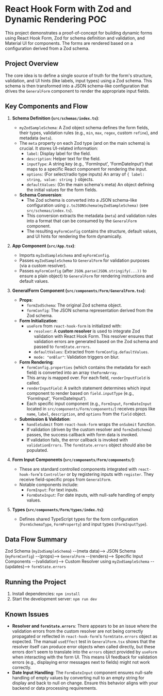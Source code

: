 # React Hook Form with Zod and Dynamic Rendering POC

This project demonstrates a proof-of-concept for building dynamic forms using React Hook Form, Zod for schema definition and validation, and Material UI for components. The forms are rendered based on a configuration derived from a Zod schema.

## Project Overview

The core idea is to define a single source of truth for the form's structure, validation, and UI hints (like labels, input types) using a Zod schema. This schema is then transformed into a JSON schema-like configuration that drives the `GeneralForm` component to render the appropriate input fields.

## Key Components and Flow

1. **Schema Definition (`src/schemas/index.ts`)**:
    * `myZodSampleSchema`: A Zod object schema defines the form fields, their types, validation rules (e.g., `min`, `max`, `regex`, custom `refine`), and metadata (`meta`).
    * The `meta` property on each Zod type (and on the main schema) is crucial. It stores UI-related information:
        * `label`: Display label for the field.
        * `description`: Helper text for the field.
        * `inputType`: A string key (e.g., 'FormInput', 'FormDateInput') that maps to a specific React component for rendering the input.
        * `options`: (For select/radio type inputs) An array of `{ label: string, value: string }` objects.
        * `defaultValues`: (On the main schema's meta) An object defining the initial values for the form fields.
    * **Schema Conversion**:
        * The Zod schema is converted into a JSON schema-like configuration using `z.toJSONSchema(myZodSampleSchema)` (see `src/schemas/index.ts`).
        * This conversion extracts the metadata (`meta`) and validation rules into a format that can be consumed by the `GeneralForm` component.
        * The resulting `myFormConfig` contains the structure, default values, and UI hints for rendering the form dynamically.

2. **App Component (`src/App.tsx`)**:
    * Imports `myZodSampleSchema` and `myFormConfig`.
    * Passes `myZodSampleSchema` to `GeneralForm` for validation purposes (via a custom resolver).
    * Passes `myFormConfig` (after `JSON.parse(JSON.stringify(...))` to ensure a plain object) to `GeneralForm` for rendering instructions and default values.

3. **GeneralForm Component (`src/components/Form/GeneralForm.tsx`)**:
    * **Props**:
        * `formZodSchema`: The original Zod schema object.
        * `formConfig`: The JSON schema representation derived from the Zod schema.
    * **Form Initialization**:
        * `useForm` from `react-hook-form` is initialized with:
            * `resolver`: A **custom resolver** is used to integrate Zod validation with React Hook Form. This resolver ensures that validation errors are generated based on the Zod schema and passed to `formState.errors`.
            * `defaultValues`: Extracted from `formConfig.defaultValues`.
            * `mode: "onBlur"`: Validation triggers on blur.
    * **Form Rendering**:
        * `formConfig.properties` (which contains the metadata for each field) is converted into an array `theFormArray`.
        * This array is mapped over. For each field, `renderInputField` is called.
        * `renderInputField`: A switch statement determines which input component to render based on `field.inputType` (e.g., 'FormInput', 'FormDateInput').
        * Each specific input component (e.g., `FormInput`, `FormDateInput` located in `src/components/Form/components/`) receives props like `name`, `label`, `description`, and `options` from the `field` object.
    * **Submission & Validation**:
        * `handleSubmit` from `react-hook-form` wraps the `onSubmit` function.
        * If validation (driven by the custom resolver and `formZodSchema`) passes, the success callback with form data is invoked.
        * If validation fails, the error callback is invoked with `validationErrors`. The `formState.errors` object should also be populated.

4. **Form Input Components (`src/components/Form/components/`)**:
    * These are standard controlled components integrated with `react-hook-form`'s `Controller` or by registering inputs with `register`. They receive field-specific props from `GeneralForm`. 
    * Notable components include:
        * `FormInput`: For text inputs.
        * `FormDateInput`: For date inputs, with null-safe handling of empty values.

5. **Types (`src/components/Form/types/index.ts`)**:
    * Defines shared TypeScript types for the form configuration (`FormSchemaType`, `FormProperty`) and input types (`FormInputType`).

## Data Flow Summary

Zod Schema (`myZodSampleSchema`)
    --(meta data)--> JSON Schema (`myFormConfig`)
        --(props)--> `GeneralForm`
            --(renders)--> Specific Input Components
            --(validation)--> Custom Resolver using `myZodSampleSchema`
                --(updates)--> `formState.errors`

## Running the Project

1. Install dependencies: `npm install`
2. Start the development server: `npm run dev`

## Known Issues

* **Resolver and `formState.errors`**: There appears to be an issue where the validation errors from the custom resolver are not being correctly propagated or reflected in `react-hook-form`'s `formState.errors` object as expected. The manual `useEffect` test in `GeneralForm.tsx` shows that the resolver itself can produce error objects when called directly, but these errors don't seem to translate into the `errors` object provided by `useForm` when interacting with the form UI. This means UI feedback for validation errors (e.g., displaying error messages next to fields) might not work correctly.
* **Date Input Handling**: The `FormDateInput` component ensures null-safe handling of empty values by converting null to an empty string for display and back to null on change. Ensure this behavior aligns with your backend or data processing requirements.
